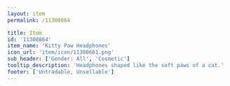 ```yaml
---
layout: item
permalink: /11300864

title: Item
id: '11300864'
item_name: 'Kitty Paw Headphones'
icon_url: 'item/icon/11300661.png'
sub_header: ['Gender: All', 'Cosmetic']
tooltip_description: 'Headphones shaped like the soft paws of a cat.'
footer: ['Untradable, Unsellable']
---
```

